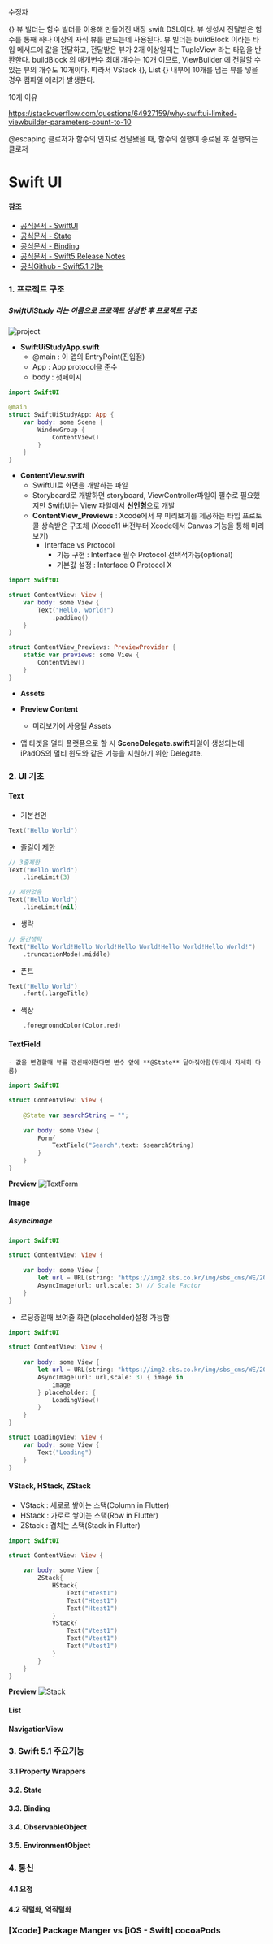 수정자



{}
뷰 빌더는 함수 빌더를 이용해 만들어진 내장 swift DSL이다. 뷰 생성시 전달받은 함수를 통해 하나 이상의 자식 뷰를 만드는데 사용된다.
뷰 빌더는 buildBlock 이라는 타입 메서드에 값을 전달하고, 전달받은 뷰가 2개 이상일때는 TupleView 라는 타입을 반환한다.
buildBlock 의 매개변수 최대 개수는 10개 이므로, ViewBuilder 에 전달할 수 있는 뷰의 개수도 10개이다.
따라서 VStack {}, List {} 내부에 10개를 넘는 뷰를 넣을경우 컴파일 에러가 발생한다.

10개 이유

https://stackoverflow.com/questions/64927159/why-swiftui-limited-viewbuilder-parameters-count-to-10

@escaping
클로저가 함수의 인자로 전달됐을 때, 함수의 실행이 종료된 후 실행되는 클로저

# Swift UI
#### 참조
 - [공식문서 - SwiftUI](https://developer.apple.com/documentation/swiftui)
 - [공식문서 - State](https://developer.apple.com/documentation/swiftui/state)
 - [공식문서 - Binding](https://developer.apple.com/documentation/swiftui/binding)
 - [공식문서 - Swift5 Release Notes](https://developer.apple.com/documentation/xcode-release-notes/swift-5-release-notes-for-xcode-10_2)
 - [공식Github - Swift5.1 기능](https://github.com/apple/swift-evolution/blob/master/proposals/0258-property-wrappers.md)


### 1. 프로젝트 구조
##### SwiftUiStudy 라는 이름으로 프로젝트 생성한 후 프로젝트 구조
![project](ui_res/base_project_struct.png)
- **SwiftUiStudyApp.swift**
    - @main : 이 앱의 EntryPoint(진입점)
    - App   : App protocol을 준수
    - body  : 첫페이지
```swift
import SwiftUI

@main
struct SwiftUiStudyApp: App {
    var body: some Scene {
        WindowGroup {
            ContentView()
        }
    }
}
```
- **ContentView.swift**
    - SwiftUI로 화면을 개발하는 파일
    - Storyboard로 개발하면 storyboard, ViewController파일이 필수로 필요했지만 SwiftUI는 View 파일에서 **선언형**으로 개발
    - **ContentView_Previews** : Xcode에서 뷰 미리보기를 제공하는 타입 프로토콜 상속받은 구조체 (Xcode11 버전부터 Xcode에서 Canvas 기능을 통해 미리보기)
        - Interface vs Protocol
            - 기능 구현 : Interface 필수 Protocol 선택적가능(optional)
            - 기본값 설정 : Interface O Protocol X
```swift
import SwiftUI

struct ContentView: View {
    var body: some View {
        Text("Hello, world!")
            .padding()
    }
}

struct ContentView_Previews: PreviewProvider {
    static var previews: some View {
        ContentView()
    }
}
```
- **Assets**
- **Preview Content**
    - 미리보기에 사용될 Assets

- 앱 타겟을 멀티 플랫폼으로 할 시 **SceneDelegate.swift**파일이 생성되는데 iPadOS의 멀티 윈도와 같은 기능을 지원하기 위한 Delegate.



### 2. UI 기초
#### Text
- 기본선언
```swift
Text("Hello World")
```
- 줄길이 제한
```swift
// 3줄제한
Text("Hello World")
    .lineLimit(3)

// 제한없음
Text("Hello World")
    .lineLimit(nil)
```
- 생략
```swift
// 중간생략
Text("Hello World!Hello World!Hello World!Hello World!Hello World!")
    .truncationMode(.middle)
```
- 폰트
```swift
Text("Hello World")
    .font(.largeTitle)
```
- 색상
```swift
    .foregroundColor(Color.red)
```
#### TextField
    - 값을 변경할때 뷰를 갱신해야한다면 변수 앞에 **@State** 달아줘야함(뒤에서 자세히 다룸)
```swift
import SwiftUI

struct ContentView: View {
    
    @State var searchString = "";
    
    var body: some View {
        Form{
            TextField("Search",text: $searchString)
        }
    }
}
```
**Preview**
![TextForm](ui_res/textForm.png)


#### Image
##### AsyncImage
```swift
import SwiftUI

struct ContentView: View {
    
    var body: some View {
        let url = URL(string: "https://img2.sbs.co.kr/img/sbs_cms/WE/2019/08/09/WE97496996_ori.jpg")!
        AsyncImage(url: url,scale: 3) // Scale Factor
    }
}
```
- 로딩중일때 보여줄 화면(placeholder)설정 가능함
```swift
import SwiftUI

struct ContentView: View {
    
    var body: some View {
        let url = URL(string: "https://img2.sbs.co.kr/img/sbs_cms/WE/2019/08/09/WE97496996_ori.jpg")!
        AsyncImage(url: url,scale: 3) { image in
            image
        } placeholder: {
            LoadingView()
        }
    }
}

struct LoadingView: View {
    var body: some View {
        Text("Loading")
    }
}
```
#### VStack, HStack, ZStack
- VStack : 세로로 쌓이는 스택(Column in Flutter)
- HStack : 가로로 쌓이는 스택(Row in Flutter)
- ZStack : 겹치는 스택(Stack in Flutter)
```swift
import SwiftUI

struct ContentView: View {
    
    var body: some View {
        ZStack{
            HStack{
                Text("Htest1")
                Text("Htest1")
                Text("Htest1")
            }
            VStack{
                Text("Vtest1")
                Text("Vtest1")
                Text("Vtest1")
            }
        }
    }
}
```
**Preview**
![Stack](ui_res/stack.png)

#### List
#### NavigationView


### 3. Swift 5.1 주요기능
#### 3.1 Property Wrappers
#### 3.2. State
#### 3.3. Binding
#### 3.4. ObservableObject
#### 3.5. EnvironmentObject

### 4. 통신
#### 4.1 요청
#### 4.2 직렬화, 역직렬화


### [Xcode] Package Manger vs [iOS - Swift] cocoaPods
